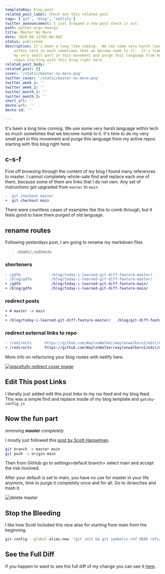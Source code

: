 ```yaml
---
templateKey: blog-post
related_post_label: Check out this related post
tags: ['git', 'blog', 'netlify']
twitter_announcement: I just dropped a new post check it out.
path: python-args-kwargs
title: Master No More
date: 2020-06-11T05:00:00Z
status: published
description: It's been a long time coming.  We use some very harsh language
    within tech so much sometimes that we become numb to it.  It's time to do
    my very small part in this movement and purge this language from my active
    repos starting with this blog right here.
related_post_body: ''
related_post: []
cover: '/static/master-no-more.png'
twitter_cover: '/static/master-no-more.png'
twitter_week_1: ''
twitter_week_2: ''
twitter_month_1: ''
twitter_month_3: ''
short_url: ''
devto-url: ''
devto-id: ''

---
```


It's been a long time coming.  We use some very harsh language within tech so much sometimes that we become numb to it.  It's time to do my very small part in this movement and purge this language from my active repos starting with this blog right here.

## c-s-f

First off browsing through the content of my blog I found many references to master.  I cannot completely whole-sale find and replace each one of them, because some of them are links that I do not own.  Any set of instructions got upgraded from `master` to `main`


``` diff
-  git checkout master
+  git checkout main
```

There were countless cases of examples like this to comb through, but it feels good to have them purged of old language.


## rename routes


Following yesterdays post, I am going to rename my markdown files

> /static/_redirects

### shorteners

``` diff
- /gdfm              /blog/today-i-learned-git-diff-feature-master/
- /blog/gdfm         /blog/today-i-learned-git-diff-feature-master/
+ /gdfm              /blog/today-i-learned-git-diff-feature-main/
+ /blog/gdfm         /blog/today-i-learned-git-diff-feature-main/
```

### redirect posts

``` diff
+ # master -> main
+ 
+ /blog/today-i-learned-git-diff-feature-master/   /blog/git-diff-feature-main/
```

### redirect external links to repo

``` diff
- /redirects      https://github.com/WaylonWalker/waylonwalkerv2/edit/master/static/_redirects
+ /redirects      https://github.com/WaylonWalker/waylonwalkerv2/edit/main/static/_redirects
```

More info on refactoring your blog routes with netlify here.

[![gracefully redirect cover image](https://waylonwalker.com/gracefully-redirect.png)](https://waylonwalker.com/blog/gracefully-redirect/)


## Edit This post Links

I literally just added edit this post links to my rss feed and my blog feed.  This was a simple find and replace inside of my blog template and `gatsby-config.js`

## Now the fun part
_removing **master** completely_

I mostly just followed this [post by Scott Hanselman](https://www.hanselman.com/blog/EasilyRenameYourGitDefaultBranchFromMasterToMain.aspx).

``` bash
git branch -m master main
git push -u origin main
```

Then from GitHub go to settings>default branch> select main and accept the risk involved.

After your default is set to main, you have no use for master in your life anymore, time to purge it completely once and for all.  Go to <repo>/branches and trash it.

![delete master](https://waylonwalker.com/delete-master.png)


## Stop the Bleeding


I like how Scott included this nice alias for starting from main from the beginning.

``` bash
git config --global alias.new '!git init && git symbolic-ref HEAD refs/heads/main'
```

## See the Full Diff

If you happen to want to see the full diff of my change you can see it [here](https://github.com/WaylonWalker/waylonwalkerv2/commit/4bd26ba8faaf7c72e01cc4946d989e3284302cd0).